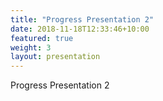 ```yaml
---
title: "Progress Presentation 2"
date: 2018-11-18T12:33:46+10:00
featured: true
weight: 3
layout: presentation
---
```


Progress Presentation 2